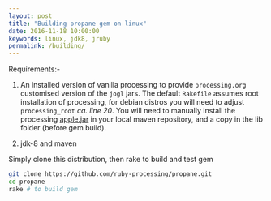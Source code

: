 ```yaml
---
layout: post
title: "Building propane gem on linux"
date: 2016-11-18 10:00:00
keywords: linux, jdk8, jruby
permalink: /building/
---
```

Requirements:-

1. An installed version of vanilla processing to provide `processing.org` customised version of the `jogl` jars. The default `Rakefile` assumes root installation of processing, for debian distros you will need to adjust `processing_root` _ca. line 20_. You will need to manually install the processing [apple.jar][mac] in your local maven repository, and a copy in the lib folder (before gem build).

2. jdk-8 and maven

Simply clone this distribution, then rake to build and test gem
```bash
git clone https://github.com/ruby-processing/propane.git
cd propane
rake # to build gem
```

[mac]:https://github.com/processing/processing/blob/master/core/apple.jar
